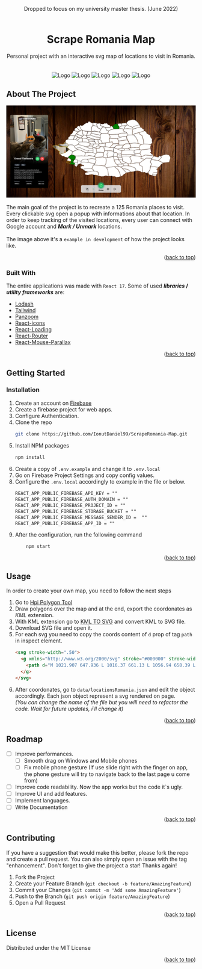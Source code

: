 <div id="top"></div>

<!-- PROJECT LOGO -->
<br />
<div align="center">    
    <br />
    <br />
      Dropped to focus on my university master thesis. (June 2022)    
    <br />
    <br />
<h1 align="center">Scrape Romania Map</h1>
  <p align="center">
    Personal project with an interactive svg map of locations to visit in Romania.
    <br />
    <br />
    <br />
    <span>
        <img src="https://img.shields.io/badge/React-20232A?style=for-the-badge&logo=react&logoColor=61DAFB" alt="Logo" width="80" height="28">
        <img src="https://img.shields.io/badge/React_Router-CA4245?style=for-the-badge&logo=react-router&logoColor=white" alt="Logo" width="109" height="28">
        <img src="https://img.shields.io/badge/Tailwind_CSS-38B2AC?style=for-the-badge&logo=tailwind-css&logoColor=white" alt="Logo" width="109" height="28">
        <img src="https://img.shields.io/badge/firebase-ffca28?style=for-the-badge&logo=firebase&logoColor=black" alt="Logo" width="109" height="28">
        <img src="https://img.shields.io/badge/eslint-3A33D1?style=for-the-badge&logo=eslint&logoColor=white" alt="Logo" width="82" height="28">
    </span>
    <br />
  </p>
</div>

<!-- ABOUT THE PROJECT -->

## About The Project

![Scrape Romania Interactive Map](https://github.com/IonutDaniel99/ScrapeRomania-Map/blob/master/public/github/example.png)

The main goal of the project is to recreate a 125 Romania places to visit. Every clickable svg open a popup with informations about that location. In
order to keep tracking of the visited locations, every user can connect with Google account and **_Mark / Unmark_** locations.  
<br> The image above it's a `example in development` of how the project looks like.

<p align="right">(<a href="#top">back to top</a>)</p>

### Built With

The entire applications was made with `React 17`. Some of used **_libraries_ / _utility frameworks_** are:

- [Lodash](https://www.lodash.com)
- [Tailwind](https://www.tailwindcss.com)
- [Panzoom](https://github.com/anvaka/panzoom)
- [React-icons](https://react-icons.github.io/react-icons/)
- [React-Loading](https://www.npmjs.com/package/react-loading)
- [React-Router](https://reactrouter.com/)
- [React-Mouse-Parallax](https://www.npmjs.com/package/react-parallax-mouse)

<p align="right">(<a href="#top">back to top</a>)</p>

<!-- GETTING STARTED -->

## Getting Started

### Installation

1. Create an account on [Firebase](https://firebase.com)
2. Create a firebase project for web apps.
3. Configure Authentication.
4. Clone the repo
   ```sh
   git clone https://github.com/IonutDaniel99/ScrapeRomania-Map.git
   ```
5. Install NPM packages
   ```sh
   npm install
   ```
6. Create a copy of `.env.example` and change it to `.env.local`
7. Go on Firebase Project Settings and copy config values.
8. Configure the `.env.local` accordingly to example in the file or below.
   ```
   REACT_APP_PUBLIC_FIREBASE_API_KEY = ""
   REACT_APP_PUBLIC_FIREBASE_AUTH_DOMAIN = ""
   REACT_APP_PUBLIC_FIREBASE_PROJECT_ID = ""
   REACT_APP_PUBLIC_FIREBASE_STORAGE_BUCKET = ""
   REACT_APP_PUBLIC_FIREBASE_MESSAGE_SENDER_ID =  ""
   REACT_APP_PUBLIC_FIREBASE_APP_ID = ""
   ```
9. After the configuration, run the following command
   ```shell
       npm start
   ```

<p align="right">(<a href="#top">back to top</a>)</p>

<!-- USAGE EXAMPLES -->

## Usage

In order to create your own map, you need to follow the next steps

1. Go to [Hpi Polygon Tool](http://apps.headwallphotonics.com/)
2. Draw polygons over the map and at the end, export the coordonates as _KML_ extension.
3. With KML extension go to [KML TO SVG](https://products.aspose.app/gis/en/viewer/kml-to-svg) and convert KML to SVG file.
4. Download SVG file and open it.
5. For each svg you need to copy the coords content of `d` prop of tag `path` in inspect element.
   ```html
   <svg stroke-width=".50">
     <g xmlns="http://www.w3.org/2000/svg" stroke="#000000" stroke-width=".60" fill="#FFFFFF" aria-valuetext="test">
       <path d="M 1021.907 647.936 L 1016.37 661.13 L 1056.94 658.39 L 1062.66 649.77 L 1062.83 640.893 L 1021.907 647.936 Z" fill="white"></path>
     </g>
   </svg>
   ```
6. After coordonates, go to `data/locationsRomania.json` and edit the object accordingly. Each json object represent a svg rendered on page.  
   _(You can change the name of the file but you will need to refactor the code. Wait for future updates, i`ll change it)_

<p align="right">(<a href="#top">back to top</a>)</p>

<!-- ROADMAP -->

## Roadmap

- [ ] Improve performances.
  - [ ] Smooth drag on Windows and Mobile phones
  - [ ] Fix mobile phone gesture (If use slide right with the finger on app, the phone gesture will try to navigate back to the last page u come from)
- [ ] Improve code readability. Now the app works but the code it`s ugly.
- [ ] Improve UI and add features.
- [ ] Implement languages.
- [ ] Write Documentation

<p align="right">(<a href="#top">back to top</a>)</p>

<!-- CONTRIBUTING -->

## Contributing

If you have a suggestion that would make this better, please fork the repo and create a pull request. You can also simply open an issue with the tag
"enhancement". Don't forget to give the project a star! Thanks again!

1. Fork the Project
2. Create your Feature Branch (`git checkout -b feature/AmazingFeature`)
3. Commit your Changes (`git commit -m 'Add some AmazingFeature'`)
4. Push to the Branch (`git push origin feature/AmazingFeature`)
5. Open a Pull Request

<p align="right">(<a href="#top">back to top</a>)</p>

<!-- LICENSE -->

## License

Distributed under the MIT License

<p align="right">(<a href="#top">back to top</a>)</p>
